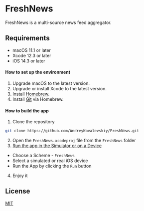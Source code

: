 # FreshNews

FreshNews is a multi-source news feed aggregator.

## Requirements

- macOS 11.1 or later
- Xcode 12.3 or later
- iOS 14.3 or later

#### How to set up the environment

1. Upgrade macOS to the latest version.
2. Upgrade or install Xcode to the latest version.
3. Install [Homebrew](https://brew.sh).
4. Install [Git](https://git-scm.com/download/mac) via Homebrew.

#### How to build the app

1. Clone the repository
```bash
git clone https://github.com/AndreyKovalevskiy/FreshNews.git
```
2. Open the `FreshNews.xcodeproj` file from the `FreshNews` folder
3. [Run the app in the Simulator or on a Device](https://developer.apple.com/documentation/xcode/running_your_app_in_the_simulator_or_on_a_device)
- Choose a Scheme - `FreshNews`
- Select a simulated or real iOS device
- Run the App by clicking the `Run` button
4. Enjoy it

## License
[MIT](https://choosealicense.com/licenses/mit/)
